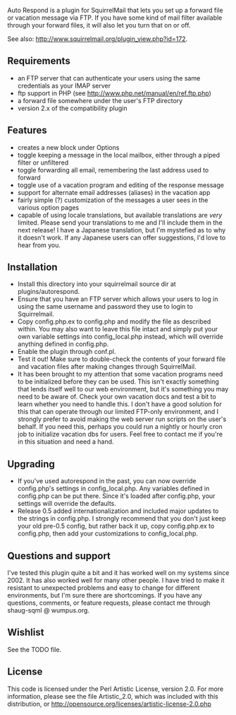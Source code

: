 Auto Respond is a plugin for SquirrelMail that lets you set up a forward
file or vacation message via FTP.  If you have some kind of mail filter
available through your forward files, it will also let you turn that on
or off.

See also:  http://www.squirrelmail.org/plugin_view.php?id=172.


## Requirements

- an FTP server that can authenticate your users using the same
  credentials as your IMAP server
- ftp support in PHP (see http://www.php.net/manual/en/ref.ftp.php)
- a forward file somewhere under the user's FTP directory
- version 2.x of the compatibility plugin


## Features

- creates a new block under Options
- toggle keeping a message in the local mailbox, either through a piped
  filter or unfiltered
- toggle forwarding all email, remembering the last address used to forward
- toggle use of a vacation program and editing of the response message
- support for alternate email addresses (aliases) in the vacation app
- fairly simple (?) customization of the messages a user sees in the
  various option pages
- capable of using locale translations, but available translations are
  *very* limited.  Please send your translations to me and I'll include
  them in the next release!  I have a Japanese translation, but I'm
  mystefied as to why it doesn't work.  If any Japanese users can offer
  suggestions, I'd love to hear from you.


## Installation

- Install this directory into your squirrelmail source dir at
  plugins/autorespond.
- Ensure that you have an FTP server which allows your users to log in
  using the same username and password they use to login to Squirrelmail.
- Copy config.php.ex to config.php and modify the file as described within.
  You may also want to leave this file intact and simply put your own
  variable settings into config_local.php instead, which will override
  anything defined in config.php.
- Enable the plugin through conf.pl.
- Test it out!  Make sure to double-check the contents of your forward file
  and vacation files after making changes through SquirrelMail.
- It has been brought to my attention that some vacation programs need
  to be initialized before they can be used.  This isn't exactly something
  that lends itself well to our web environment, but it's something you
  may need to be aware of.  Check your own vacation docs and test a bit
  to learn whether you need to handle this.  I don't have a good solution
  for this that can operate through our limited FTP-only environment,
  and I strongly prefer to avoid making the web server run scripts on
  the user's behalf.  If you need this, perhaps you could run a nightly
  or hourly cron job to initialize vacation dbs for users.  Feel free to
  contact me if you're in this situation and need a hand.


## Upgrading

- If you've used autorespond in the past, you can now override config.php's
  settings in config_local.php.  Any variables defined in config.php
  can be put there.  Since it's loaded after config.php, your settings
  will override the defaults.
- Release 0.5 added internationalization and included major updates to
  the strings in config.php.  I strongly recommend that you don't just
  keep your old pre-0.5 config, but rather back it up, copy config.php.ex
  to config.php, then add your customizations to config_local.php.


## Questions and support

I've tested this plugin quite a bit and it has worked well on my systems
since 2002.  It has also worked well for many other people.  I have tried
to make it resistant to unexpected problems and easy to change for
different environments, but I'm sure there are shortcomings.  If you have
any questions, comments, or feature requests, please contact me through
shaug-sqml @ wumpus.org.


## Wishlist

See the TODO file.


## License

This code is licensed under the Perl Artistic License, version 2.0.  For
more information, please see the file Artistic_2.0, which was included with
this distribution, or http://opensource.org/licenses/artistic-license-2.0.php
